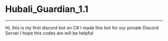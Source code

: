 # Hubali_Guardian_1.1
----------------------------------------------------------------------------------------
Hi, this is my first discord bot on C# 
I made this bot for our private Discord Server
I hope this codes are will be helpful
